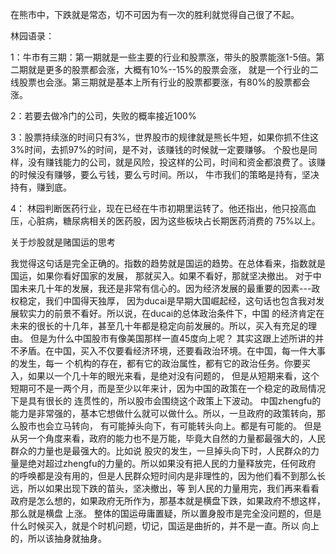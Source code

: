 在熊市中，下跌就是常态，切不可因为有一次的胜利就觉得自己很了不起。

林园语录：

1：牛市有三期：第一期就是一些主要的行业和股票涨，带头的股票能涨1-5倍。第二期就是更多的股票都会涨，大概有10%--15%的股票会涨，
就是一个行业的二线股票也会涨。第三期就是基本上所有行业的股票都要涨，有80%的股票都会涨。

2：若要去做冷门的公司，失败的概率接近100%

3：股票持续涨的时间只有3%，世界股市的规律就是熊长牛短，如果你抓不住这3%时间，去抓97%的时间，是不对，该赚钱的时候就一定要赚够。
个股也是同样，没有赚钱能力的公司，就是风险，投这样的公司，时间和资金都浪费了。该赚的时候没有赚够，要么亏钱，要么亏时间。所以，
牛市我们的策略是持有，坚决持有，赚到底。

4：
林园判断医药行业，现在已经在牛市初期里运转了。他还指出，他只投高血压，心脏病，糖尿病相关的医药股，因为这些板块占长期医药消费的
75%以上。

关于炒股就是赌国运的思考

  我觉得这句话是完全正确的。指数的趋势就是国运的趋势。在总体看来，指数就是国运，如果你看好国家的发展，
那就买入。如果不看好，那就坚决撤出。
  对于中国未来几十年的发展，我还是非常有信心的。因为经济发展的最重要的因素---政权稳定，我们中国得天独厚，
因为ducai是早期大国崛起经，这句话也包含我对发展软实力的前景不看好。所以说，在ducai的总体政治条件下，中国
的经济肯定在未来的很长的十几年，甚至几十年都是稳定向前发展的。所以，买入有充足的理由。
  但是为什么中国股市有像美国那样一直45度向上呢？
  其实这跟上述所讲的并不矛盾。在中国，买入不仅要看经济环境，还要看政治环境。在中国，每一件大事的发生，每一
个机构的存在，都有它的政治属性，都有它的政治任务。你要买入，如果以一个几十年的眼光来看，是绝对没有问题的，
但是从短期来看，这个短期可不是一两个月，而是至少以年来计，因为中国的政策在一个稳定的政局情况下是具有很长的
连贯性的，所以股市会围绕这个政策上下波动。
  中国zhengfu的能力是非常强的，基本它想做什么就可以做什么。所以，一旦政府的政策转向，那么股市也会立马转向，
有可能掉头向下，有可能转头向上。都是有可能的。
  但是从另一个角度来看，政府的能力也不是万能，毕竟大自然的力量都最强大的，人民群众的力量也是最强大的。比如说
股灾的发生，一旦掉头向下时，人民群众的力量是绝对超过zhengfu的力量的。所以如果没有把人民的力量释放完，任何政府
的呼唤都是没有用的，但是人民群众短时间内是非理性的，因为他们看不到那么长远，所以如果出现下跌的苗头，坚决撤出，等
到人民的力量用完，我们再来看看政府是怎么想的，如果政府无所作为，那基本就是横盘下跌，如果政府不想这样，那么就是横盘
上涨。
  整体的国运毋庸置疑，所以置身股市是完全没问题的，但是什么时候买入，就是个时机问题，切记，国运是曲折的，并不是一直。所以
向上的，所以该抽身就抽身。
